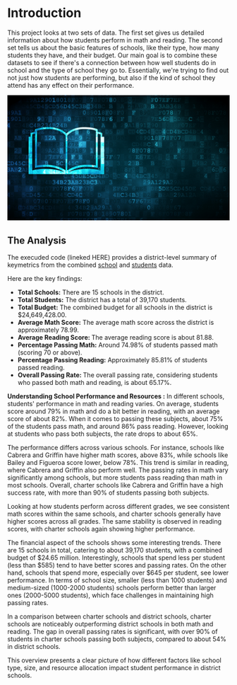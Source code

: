 # Introduction

This project looks at two sets of data. The first set gives us detailed information about how students perform in math and reading. The second set tells us about the basic features of schools, like their type, how many students they have, and their budget. Our main goal is to combine these datasets to see if there's a connection between how well students do in school and the type of school they go to. Essentially, we're trying to find out not just how students are performing, but also if the kind of school they attend has any effect on their performance.


<img src= "https://github.com/ElleNaazB/pandas_challange/blob/main/PyCitySchools/education.png">

## The Analysis  

The execuded code (lineked HERE) provides a district-level summary of keymetrics from the combined <a href="https://github.com/ElleNaazB/pandas_challange/blob/main/PyCitySchools/Resources/schools_complete.csv"> school</a> and <a href="https://github.com/ElleNaazB/pandas_challange/blob/main/PyCitySchools/Resources/students_complete.csv"> students</a> data. 

Here are the key findings: 

- <strong>Total Schools:</strong> There are 15 schools in the district.
- <strong>Total Students:</strong> The district has a total of 39,170 students.
- <strong>Total Budget:</strong> The combined budget for all schools in the district is $24,649,428.00.
- <strong>Average Math Score:</strong> The average math score across the district is approximately 78.99.
- <strong>Average Reading Score: </strong>The average reading score is about 81.88.
- <strong>Percentage Passing Math:</strong> Around 74.98% of students passed math (scoring 70 or above).
- <strong>Percentage Passing Reading:</strong> Approximately 85.81% of students passed reading.
- <strong>Overall Passing Rate: </strong>The overall passing rate, considering students who passed both math and reading, is about 65.17%.

<strong> Understanding School Performance and Resources :</strong>
In different schools, students' performance in math and reading varies. On average, students score around 79% in math and do a bit better in reading, with an average score of about 82%. When it comes to passing these subjects, about 75% of the students pass math, and around 86% pass reading. However, looking at students who pass both subjects, the rate drops to about 65%.

The performance differs across various schools. For instance, schools like Cabrera and Griffin have higher math scores, above 83%, while schools like Bailey and Figueroa score lower, below 78%. This trend is similar in reading, where Cabrera and Griffin also perform well. The passing rates in math vary significantly among schools, but more students pass reading than math in most schools. Overall, charter schools like Cabrera and Griffin have a high success rate, with more than 90% of students passing both subjects.

Looking at how students perform across different grades, we see consistent math scores within the same schools, and charter schools generally have higher scores across all grades. The same stability is observed in reading scores, with charter schools again showing higher performance.

The financial aspect of the schools shows some interesting trends. There are 15 schools in total, catering to about 39,170 students, with a combined budget of $24.65 million. Interestingly, schools that spend less per student (less than $585) tend to have better scores and passing rates. On the other hand, schools that spend more, especially over $645 per student, see lower performance. In terms of school size, smaller (less than 1000 students) and medium-sized (1000-2000 students) schools perform better than larger ones (2000-5000 students), which face challenges in maintaining high passing rates.

In a comparison between charter schools and district schools, charter schools are noticeably outperforming district schools in both math and reading. The gap in overall passing rates is significant, with over 90% of students in charter schools passing both subjects, compared to about 54% in district schools.

This overview presents a clear picture of how different factors like school type, size, and resource allocation impact student performance in district schools.
